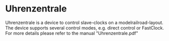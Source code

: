 # Uhrenzentrale

Uhrenzentrale is a device to control slave-clocks on a modelrailroad-layout.<br>
The device supports several control modes, e.g. direct control or FastClock.<br>
For more details please refer to the manual "Uhrenzentrale.pdf"<br>
